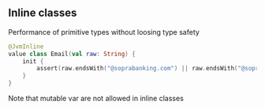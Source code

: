 ## Inline classes

Performance of primitive types without loosing type safety

```kotlin
@JvmInline
value class Email(val raw: String) {
    init {
        assert(raw.endsWith("@soprabanking.com") || raw.endsWith("@soprasteria.com"))
    }
}
```

Note that mutable var are not allowed in inline classes
